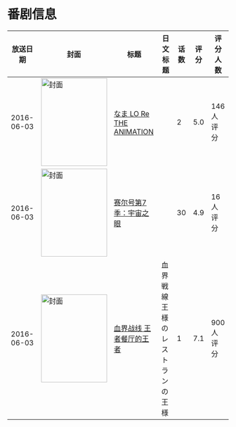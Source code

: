 # 番剧信息

|放送日期|封面|标题|日文标题|话数|评分|评分人数|
|---|---|---|---|---|---|---|
|2016-06-03|<img src="https://bangumi.tv/img/no_icon_subject.png" alt="封面" style="width:150px;height:200px;object-fit:cover;">|[なま LO Re THE ANIMATION](https://bangumi.tv/subject/179442)||2|5.0|146人评分|
|2016-06-03|<img src="https://lain.bgm.tv/pic/cover/c/c6/c4/463609_7cps6.jpg" alt="封面" style="width:150px;height:200px;object-fit:cover;">|[赛尔号第7季：宇宙之眼](https://bangumi.tv/subject/463609)||30|4.9|16人评分|
|2016-06-03|<img src="https://lain.bgm.tv/pic/cover/c/28/b8/166348_pk93W.jpg" alt="封面" style="width:150px;height:200px;object-fit:cover;">|[血界战线 王者餐厅的王者](https://bangumi.tv/subject/166348)|血界戦線 王様のレストランの王様|1|7.1|900人评分|
